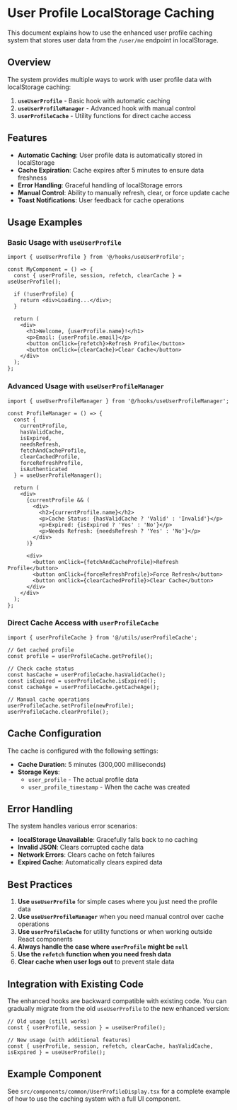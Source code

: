 # User Profile LocalStorage Caching

This document explains how to use the enhanced user profile caching system that stores user data from the `/user/me` endpoint in localStorage.

## Overview

The system provides multiple ways to work with user profile data with localStorage caching:

1. **`useUserProfile`** - Basic hook with automatic caching
2. **`useUserProfileManager`** - Advanced hook with manual control
3. **`userProfileCache`** - Utility functions for direct cache access

## Features

- **Automatic Caching**: User profile data is automatically stored in localStorage
- **Cache Expiration**: Cache expires after 5 minutes to ensure data freshness
- **Error Handling**: Graceful handling of localStorage errors
- **Manual Control**: Ability to manually refresh, clear, or force update cache
- **Toast Notifications**: User feedback for cache operations

## Usage Examples

### Basic Usage with `useUserProfile`

```tsx
import { useUserProfile } from '@/hooks/useUserProfile';

const MyComponent = () => {
  const { userProfile, session, refetch, clearCache } = useUserProfile();
  
  if (!userProfile) {
    return <div>Loading...</div>;
  }
  
  return (
    <div>
      <h1>Welcome, {userProfile.name}!</h1>
      <p>Email: {userProfile.email}</p>
      <button onClick={refetch}>Refresh Profile</button>
      <button onClick={clearCache}>Clear Cache</button>
    </div>
  );
};
```

### Advanced Usage with `useUserProfileManager`

```tsx
import { useUserProfileManager } from '@/hooks/useUserProfileManager';

const ProfileManager = () => {
  const {
    currentProfile,
    hasValidCache,
    isExpired,
    needsRefresh,
    fetchAndCacheProfile,
    clearCachedProfile,
    forceRefreshProfile,
    isAuthenticated
  } = useUserProfileManager();
  
  return (
    <div>
      {currentProfile && (
        <div>
          <h2>{currentProfile.name}</h2>
          <p>Cache Status: {hasValidCache ? 'Valid' : 'Invalid'}</p>
          <p>Expired: {isExpired ? 'Yes' : 'No'}</p>
          <p>Needs Refresh: {needsRefresh ? 'Yes' : 'No'}</p>
        </div>
      )}
      
      <div>
        <button onClick={fetchAndCacheProfile}>Refresh Profile</button>
        <button onClick={forceRefreshProfile}>Force Refresh</button>
        <button onClick={clearCachedProfile}>Clear Cache</button>
      </div>
    </div>
  );
};
```

### Direct Cache Access with `userProfileCache`

```tsx
import { userProfileCache } from '@/utils/userProfileCache';

// Get cached profile
const profile = userProfileCache.getProfile();

// Check cache status
const hasCache = userProfileCache.hasValidCache();
const isExpired = userProfileCache.isExpired();
const cacheAge = userProfileCache.getCacheAge();

// Manual cache operations
userProfileCache.setProfile(newProfile);
userProfileCache.clearProfile();
```

## Cache Configuration

The cache is configured with the following settings:

- **Cache Duration**: 5 minutes (300,000 milliseconds)
- **Storage Keys**: 
  - `user_profile` - The actual profile data
  - `user_profile_timestamp` - When the cache was created

## Error Handling

The system handles various error scenarios:

- **localStorage Unavailable**: Gracefully falls back to no caching
- **Invalid JSON**: Clears corrupted cache data
- **Network Errors**: Clears cache on fetch failures
- **Expired Cache**: Automatically clears expired data

## Best Practices

1. **Use `useUserProfile`** for simple cases where you just need the profile data
2. **Use `useUserProfileManager`** when you need manual control over cache operations
3. **Use `userProfileCache`** for utility functions or when working outside React components
4. **Always handle the case where `userProfile` might be `null`**
5. **Use the `refetch` function when you need fresh data**
6. **Clear cache when user logs out** to prevent stale data

## Integration with Existing Code

The enhanced hooks are backward compatible with existing code. You can gradually migrate from the old `useUserProfile` to the new enhanced version:

```tsx
// Old usage (still works)
const { userProfile, session } = useUserProfile();

// New usage (with additional features)
const { userProfile, session, refetch, clearCache, hasValidCache, isExpired } = useUserProfile();
```

## Example Component

See `src/components/common/UserProfileDisplay.tsx` for a complete example of how to use the caching system with a full UI component. 